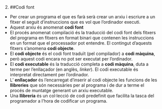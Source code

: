 2. ##Codi font
  - Per crear un programa el que es farà serà crear un arxiu i escriure a un fitxer el
    seguit d’instruccions que es vol que l’ordinador executi.
  - Aquest arxiu és anomenat **codi font**
  - El procés anomenat compilació és la traducció del codi font dels fitxers del
    programa en fitxers en format binari que contenen les instruccions en un format que el processador pot entendre. El contingut    d’aquests fitxers s’anomena **codi objecte**.
  - El **codi objecte** és el codi font traduït (pel compilador) a **codi màquina**, però aquest codi encara no pot ser executat     per l’ordinador.
  - El **codi executable** és la traducció completa a **codi màquina**, duta a terme per
    l’enllaçador (en anglès, _linker_). El codi executable és interpretat directament
    per l’ordinador.
  - L’ **enllaçador** és l’encarregat d’inserir al codi objecte les funcions de les **llibreries**
    que són necessàries per al programa i de dur a terme el procés de muntatge generant un arxiu executable.
  - Una **llibreria** és un col·lecció de codi predefinit que facilita la tasca del programador
    a l’hora de codificar un programa.

